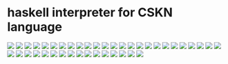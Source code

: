 <h1>haskell interpreter for CSKN language</h1> 

<img src="https://github.com/gigium/haskell_interpreter_formal_methods/blob/master/doc/chalmskinn_interpreter_monad-1.svg">
<img src="https://github.com/gigium/haskell_interpreter_formal_methods/blob/master/doc/chalmskinn_interpreter_monad-2.svg">
<img src="https://github.com/gigium/haskell_interpreter_formal_methods/blob/master/doc/chalmskinn_interpreter_monad-3.svg">
<img src="https://github.com/gigium/haskell_interpreter_formal_methods/blob/master/doc/chalmskinn_interpreter_monad-4.svg">
<img src="https://github.com/gigium/haskell_interpreter_formal_methods/blob/master/doc/chalmskinn_interpreter_monad-5.svg">
<img src="https://github.com/gigium/haskell_interpreter_formal_methods/blob/master/doc/chalmskinn_interpreter_monad-6.svg">
<img src="https://github.com/gigium/haskell_interpreter_formal_methods/blob/master/doc/chalmskinn_interpreter_monad-7.svg">
<img src="https://github.com/gigium/haskell_interpreter_formal_methods/blob/master/doc/chalmskinn_interpreter_monad-8.svg">
<img src="https://github.com/gigium/haskell_interpreter_formal_methods/blob/master/doc/chalmskinn_interpreter_monad-9.svg">
<img src="https://github.com/gigium/haskell_interpreter_formal_methods/blob/master/doc/chalmskinn_interpreter_monad-10.svg">
<img src="https://github.com/gigium/haskell_interpreter_formal_methods/blob/master/doc/chalmskinn_interpreter_monad-11.svg">
<img src="https://github.com/gigium/haskell_interpreter_formal_methods/blob/master/doc/chalmskinn_interpreter_monad-12.svg">
<img src="https://github.com/gigium/haskell_interpreter_formal_methods/blob/master/doc/chalmskinn_interpreter_monad-13.svg">
<img src="https://github.com/gigium/haskell_interpreter_formal_methods/blob/master/doc/chalmskinn_interpreter_monad-14.svg">
<img src="https://github.com/gigium/haskell_interpreter_formal_methods/blob/master/doc/chalmskinn_interpreter_monad-15.svg">
<img src="https://github.com/gigium/haskell_interpreter_formal_methods/blob/master/doc/chalmskinn_interpreter_monad-16.svg">
<img src="https://github.com/gigium/haskell_interpreter_formal_methods/blob/master/doc/chalmskinn_interpreter_monad-17.svg">
<img src="https://github.com/gigium/haskell_interpreter_formal_methods/blob/master/doc/chalmskinn_interpreter_monad-18.svg">
<img src="https://github.com/gigium/haskell_interpreter_formal_methods/blob/master/doc/chalmskinn_interpreter_monad-19.svg">
<img src="https://github.com/gigium/haskell_interpreter_formal_methods/blob/master/doc/chalmskinn_interpreter_monad-20.svg">
<img src="https://github.com/gigium/haskell_interpreter_formal_methods/blob/master/doc/chalmskinn_interpreter_monad-21.svg">
<img src="https://github.com/gigium/haskell_interpreter_formal_methods/blob/master/doc/chalmskinn_interpreter_monad-22.svg">
<img src="https://github.com/gigium/haskell_interpreter_formal_methods/blob/master/doc/chalmskinn_interpreter_monad-23.svg">
<img src="https://github.com/gigium/haskell_interpreter_formal_methods/blob/master/doc/chalmskinn_interpreter_monad-24.svg">
<img src="https://github.com/gigium/haskell_interpreter_formal_methods/blob/master/doc/chalmskinn_interpreter_monad-25.svg">
<img src="https://github.com/gigium/haskell_interpreter_formal_methods/blob/master/doc/chalmskinn_interpreter_monad-26.svg">
<img src="https://github.com/gigium/haskell_interpreter_formal_methods/blob/master/doc/chalmskinn_interpreter_monad-27.svg">
<img src="https://github.com/gigium/haskell_interpreter_formal_methods/blob/master/doc/chalmskinn_interpreter_monad-28.svg">
<img src="https://github.com/gigium/haskell_interpreter_formal_methods/blob/master/doc/chalmskinn_interpreter_monad-29.svg">
<img src="https://github.com/gigium/haskell_interpreter_formal_methods/blob/master/doc/chalmskinn_interpreter_monad-30.svg">
<img src="https://github.com/gigium/haskell_interpreter_formal_methods/blob/master/doc/chalmskinn_interpreter_monad-31.svg">
<img src="https://github.com/gigium/haskell_interpreter_formal_methods/blob/master/doc/chalmskinn_interpreter_monad-32.svg">
<img src="https://github.com/gigium/haskell_interpreter_formal_methods/blob/master/doc/chalmskinn_interpreter_monad-33.svg">
<img src="https://github.com/gigium/haskell_interpreter_formal_methods/blob/master/doc/chalmskinn_interpreter_monad-34.svg">
<img src="https://github.com/gigium/haskell_interpreter_formal_methods/blob/master/doc/chalmskinn_interpreter_monad-35.svg">
<img src="https://github.com/gigium/haskell_interpreter_formal_methods/blob/master/doc/chalmskinn_interpreter_monad-36.svg">
<img src="https://github.com/gigium/haskell_interpreter_formal_methods/blob/master/doc/chalmskinn_interpreter_monad-37.svg">
<img src="https://github.com/gigium/haskell_interpreter_formal_methods/blob/master/doc/chalmskinn_interpreter_monad-38.svg">
<img src="https://github.com/gigium/haskell_interpreter_formal_methods/blob/master/doc/chalmskinn_interpreter_monad-39.svg">
<img src="https://github.com/gigium/haskell_interpreter_formal_methods/blob/master/doc/chalmskinn_interpreter_monad-40.svg">
<img src="https://github.com/gigium/haskell_interpreter_formal_methods/blob/master/doc/chalmskinn_interpreter_monad-11.svg">
